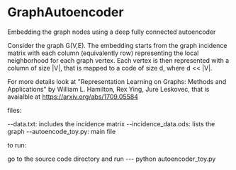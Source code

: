 # GraphAutoencoder
Embedding the graph nodes using a deep fully connected autoencoder 

Consider the graph G(V,E). The embedding starts from the graph incidence matrix with each column (equivalently row) representing the local neighborhood for each graph vertex. Each vertex is then represented with a column of size |V|, that is mapped to a code of size d, where d << |V|.

For more details look at "Representation Learning on Graphs: Methods and Applications" by William L. Hamilton, Rex Ying, Jure Leskovec, that is avaialble at https://arxiv.org/abs/1709.05584

files:

--data.txt: includes the incidence matrix
--incidence_data.ods: lists the graph 
--autoencode_toy.py: main file

to run:

go to the source code directory and run --- python autoencoder_toy.py
